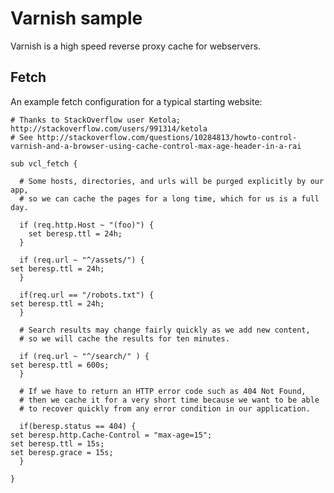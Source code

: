# Varnish sample

Varnish is a high speed reverse proxy cache for webservers.


## Fetch

An example fetch configuration for a typical starting website:

    # Thanks to StackOverflow user Ketola;  http://stackoverflow.com/users/991314/ketola
    # See http://stackoverflow.com/questions/10284813/howto-control-varnish-and-a-browser-using-cache-control-max-age-header-in-a-rai

    sub vcl_fetch {

      # Some hosts, directories, and urls will be purged explicitly by our app,
      # so we can cache the pages for a long time, which for us is a full day. 

      if (req.http.Host ~ "(foo)") {  
        set beresp.ttl = 24h;
      }

      if (req.url ~ "^/assets/") {
	set beresp.ttl = 24h;
      }

      if(req.url == "/robots.txt") {
	set beresp.ttl = 24h;
      }

      # Search results may change fairly quickly as we add new content,
      # so we will cache the results for ten minutes.   

      if (req.url ~ "^/search/" ) {
	set beresp.ttl = 600s;
      }

      # If we have to return an HTTP error code such as 404 Not Found,
      # then we cache it for a very short time because we want to be able
      # to recover quickly from any error condition in our application.

      if(beresp.status == 404) {
	set beresp.http.Cache-Control = "max-age=15";
	set beresp.ttl = 15s;
	set beresp.grace = 15s;
      }

    }